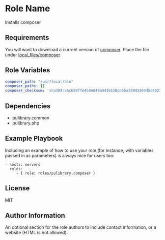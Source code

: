 Role Name
=========

Installs composer

Requirements
------------

You will want to download a current version of [composer](https://getcomposer.org/download/). Place the file under [local_files/composer](local_files/composer)

Role Variables
--------------

```yaml
composer_path: "/usr/local/bin"
composer_paths: []
composer_checksum: 'sha384:a5c698ffe4b8e849a443b120cd5ba38043260d5c4023dbf93e1558871f1f07f58274fc6f4c93bcfd858c6bd0775cd8d1'
```

Dependencies
------------

- pulibrary.common
- pulibrary.php

Example Playbook
----------------

Including an example of how to use your role (for instance, with variables
passed in as parameters) is always nice for users too:

    - hosts: servers
      roles:
         - { role: roles/pulibrary.composer }

License
-------

MIT

Author Information
------------------

An optional section for the role authors to include contact information, or a
website (HTML is not allowed).
